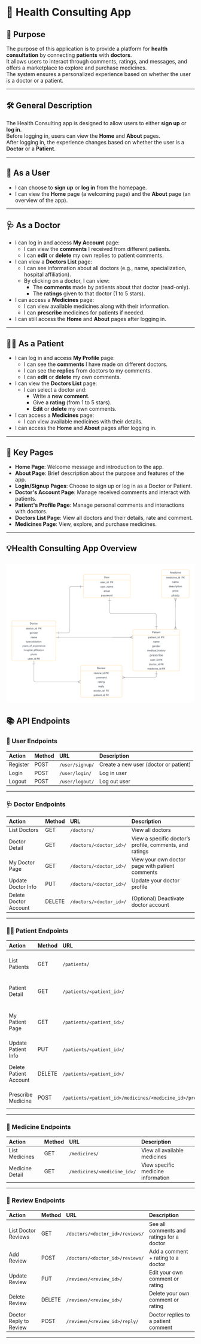 # 🏥 Health Consulting App

## 🎯 Purpose
The purpose of this application is to provide a platform for **health consultation** by connecting **patients** with **doctors**.  
It allows users to interact through comments, ratings, and messages, and offers a marketplace to explore and purchase medicines.  
The system ensures a personalized experience based on whether the user is a doctor or a patient.

---

## 🛠 General Description
The Health Consulting app is designed to allow users to either **sign up** or **log in**.  
Before logging in, users can view the **Home** and **About** pages.  
After logging in, the experience changes based on whether the user is a **Doctor** or a **Patient**.

---

## 👤 As a User
- I can choose to **sign up** or **log in** from the homepage.
- I can view the **Home** page (a welcoming page) and the **About** page (an overview of the app).

---

## 🩺 As a Doctor
- I can log in and access **My Account** page:
  - I can view the **comments** I received from different patients.
  - I can **edit** or **delete** my own replies to patient comments.
- I can view a **Doctors List** page:
  - I can see information about all doctors (e.g., name, specialization, hospital affiliation).
  - By clicking on a doctor, I can view:
    - The **comments** made by patients about that doctor (read-only).
    - The **ratings** given to that doctor (1 to 5 stars).
- I can access a **Medicines** page:
  - I can view available medicines along with their information.
  - I can **prescribe** medicines for patients if needed.
- I can still access the **Home** and **About** pages after logging in.

---

## 🧑‍⚕️ As a Patient
- I can log in and access **My Profile** page:
  - I can see the **comments** I have made on different doctors.
  - I can see the **replies** from doctors to my comments.
  - I can **edit** or **delete** my own comments.
- I can view the **Doctors List** page:
  - I can select a doctor and:
    - Write a **new comment**.
    - Give a **rating** (from 1 to 5 stars).
    - **Edit** or **delete** my own comments.
- I can access a **Medicines** page:
  - I can view available medicines with their details.
- I can access the **Home** and **About** pages after logging in.

---

## 📄 Key Pages
- **Home Page**: Welcome message and introduction to the app.
- **About Page**: Brief description about the purpose and features of the app.
- **Login/Signup Pages**: Choose to sign up or log in as a Doctor or Patient.
- **Doctor's Account Page**: Manage received comments and interact with patients.
- **Patient's Profile Page**: Manage personal comments and interactions with doctors.
- **Doctors List Page**: View all doctors and their details, rate and comment.
- **Medicines Page**: View, explore, and purchase medicines.

---
## 💡Health Consulting App Overview 
![Diagram](<Database ER diagram (crow's foot)(4).png>)
---

## 📚 API Endpoints

### 👤 User Endpoints

| Action   | Method | URL             | Description                         |
|:---------|:-------|:-----------------|:------------------------------------|
| Register | POST   | `/user/signup/`  | Create a new user (doctor or patient) |
| Login    | POST   | `/user/login/`   | Log in user                        |
| Logout   | POST   | `/user/logout/`  | Log out user                       |

---

### 🩺 Doctor Endpoints

| Action                | Method  | URL                         | Description                                           |
|:----------------------|:--------|:----------------------------|:------------------------------------------------------|
| List Doctors          | GET     | `/doctors/`                 | View all doctors                                     |
| Doctor Detail         | GET     | `/doctors/<doctor_id>/`      | View a specific doctor’s profile, comments, and ratings |
| My Doctor Page        | GET     | `/doctors/<doctor_id>/`      | View your own doctor page with patient comments       |
| Update Doctor Info    | PUT     | `/doctors/<doctor_id>/`      | Update your doctor profile                           |
| Delete Doctor Account | DELETE  | `/doctors/<doctor_id>/`      | (Optional) Deactivate doctor account                 |

---

### 🧑‍⚕️ Patient Endpoints

| Action                | Method  | URL                         | Description                      |
|:----------------------|:--------|:----------------------------|:---------------------------------|
| List Patients         | GET     | `/patients/`                | (Optional) List all patients (admin use) |
| Patient Detail        | GET     | `/patients/<patient_id>/`   | View a specific patient profile  |
| My Patient Page       | GET     | `/patients/<patient_id>/`   | View your own comments and interactions |
| Update Patient Info   | PUT     | `/patients/<patient_id>/`   | Update patient profile           |
| Delete Patient Account| DELETE  | `/patients/<patient_id>/`   | (Optional) Deactivate patient account |
| Prescribe Medicine  | POST    | `/patients/<patient_id>/medicines/<medicine_id>/prescribe/`| Prescribe a specific medicine     |

---

### 💊 Medicine Endpoints

| Action              | Method  | URL                                  | Description                        |
|:--------------------|:--------|:-------------------------------------|:-----------------------------------|
| List Medicines      | GET     | `/medicines/`                       | View all available medicines      |
| Medicine Detail     | GET     | `/medicines/<medicine_id>/`          | View specific medicine information |


---

### 📝 Review Endpoints

| Action                  | Method  | URL                                | Description                                |
|:-------------------------|:--------|:-----------------------------------|:-------------------------------------------|
| List Doctor Reviews      | GET     | `/doctors/<doctor_id>/reviews/`    | See all comments and ratings for a doctor |
| Add Review               | POST    | `/doctors/<doctor_id>/reviews/`    | Add a comment + rating to a doctor        |
| Update Review            | PUT     | `/reviews/<review_id>/`            | Edit your own comment or rating           |
| Delete Review            | DELETE  | `/reviews/<review_id>/`            | Delete your own comment or rating         |
| Doctor Reply to Review   | POST    | `/reviews/<review_id>/reply/`       | Doctor replies to a patient comment       |

---

